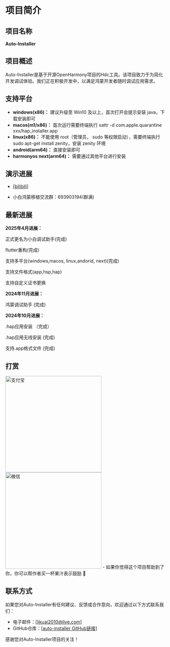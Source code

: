 # 项目简介

## 项目名称

**Auto-Installer**

## 项目概述
Auto-Installer是基于开源OpenHarmony项目的Hdc工具。该项目致力于为简化开发调试体验。我们正在积极开发中，以满足鸿蒙开发者随时调试应用需求。

## 支持平台
- **windows(x86)：** 建议升级至 Win10 及以上，首次打开会提示安装 java，下载安装即可
- **macos(m1/x86)：** 首次运行需要终端执行 xattr -d com.apple.quarantine xxx/hap_installer.app
- **linux(x86)：**  不能使用 root（管理员， sudo 等权限启动），需要终端执行 sudo apt-get install
zenity，安装 zenity 环境
- **android(arm64)：** 直接安装即可
- **harmonyos next(arm64)：** 需要通过其他平台进行安装

## 演示进展
- [[bilibili](https://b23.tv/HnJaqV2)]

- 小白鸿蒙移植交流群：693903194(群满)
## 最新进展

**2025年4月进展：**

  正式更名为小白调试助手(完成)

  flutter重构(完成)

  支持多平台(windows,macos,
  linux,andorid, next)(完成)
  
  支持文件格式(app,hsp,hap)

  支持自定义证书更换
  

**2024年11月进展：**
 
 鸿蒙调试助手 (完成)

**2024年10月进展：**
  
 .hap应用安装 （完成）
  
 .hap应用无线安装 (完成)
  
  支持.app格式文件 (完成)
  
## 打赏
<img alt="支付宝" height="300" src="alipay.png" width="300" title="支付宝"/>
<img alt="微信" height="300" src="weixin.jpg" width="300" title="微信" />
- 如果你觉得这个项目帮助到了你，你可以帮作者买一杯果汁表示鼓励 🍹
  
## 联系方式
如果您对Auto-Installer有任何建议、反馈或合作意向，欢迎通过以下方式联系我们：

- 电子邮件：[likuai2010@live.com]
- GitHub仓库：[[auto-installer GitHub链接](https://github.com/likuai2010/auto-installer/)]

感谢您对Auto-Installer项目的关注！
